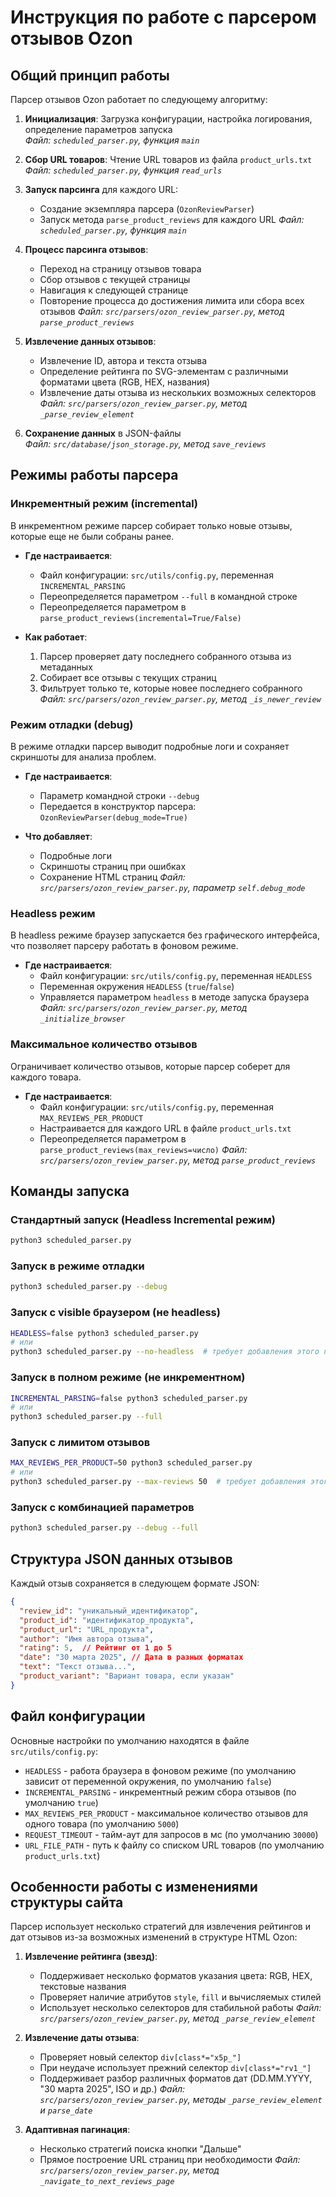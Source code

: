# Инструкция по работе с парсером отзывов Ozon

## Общий принцип работы

Парсер отзывов Ozon работает по следующему алгоритму:

1. **Инициализация**: Загрузка конфигурации, настройка логирования, определение параметров запуска  
   *Файл: `scheduled_parser.py`, функция `main`*

2. **Сбор URL товаров**: Чтение URL товаров из файла `product_urls.txt`  
   *Файл: `scheduled_parser.py`, функция `read_urls`*

3. **Запуск парсинга** для каждого URL:
   - Создание экземпляра парсера (`OzonReviewParser`)
   - Запуск метода `parse_product_reviews` для каждого URL
   *Файл: `scheduled_parser.py`, функция `main`*

4. **Процесс парсинга отзывов**:  
   - Переход на страницу отзывов товара
   - Сбор отзывов с текущей страницы
   - Навигация к следующей странице
   - Повторение процесса до достижения лимита или сбора всех отзывов
   *Файл: `src/parsers/ozon_review_parser.py`, метод `parse_product_reviews`*

5. **Извлечение данных отзывов**:
   - Извлечение ID, автора и текста отзыва
   - Определение рейтинга по SVG-элементам с различными форматами цвета (RGB, HEX, названия)
   - Извлечение даты отзыва из нескольких возможных селекторов
   *Файл: `src/parsers/ozon_review_parser.py`, метод `_parse_review_element`*

6. **Сохранение данных** в JSON-файлы  
   *Файл: `src/database/json_storage.py`, метод `save_reviews`*

## Режимы работы парсера

### Инкрементный режим (incremental)

В инкрементном режиме парсер собирает только новые отзывы, которые еще не были собраны ранее.

- **Где настраивается**: 
  - Файл конфигурации: `src/utils/config.py`, переменная `INCREMENTAL_PARSING`
  - Переопределяется параметром `--full` в командной строке
  - Переопределяется параметром в `parse_product_reviews(incremental=True/False)`

- **Как работает**: 
  1. Парсер проверяет дату последнего собранного отзыва из метаданных
  2. Собирает все отзывы с текущих страниц
  3. Фильтрует только те, которые новее последнего собранного
  *Файл: `src/parsers/ozon_review_parser.py`, метод `_is_newer_review`*

### Режим отладки (debug)

В режиме отладки парсер выводит подробные логи и сохраняет скриншоты для анализа проблем.

- **Где настраивается**: 
  - Параметр командной строки `--debug`
  - Передается в конструктор парсера: `OzonReviewParser(debug_mode=True)`

- **Что добавляет**:
  - Подробные логи
  - Скриншоты страниц при ошибках
  - Сохранение HTML страниц
  *Файл: `src/parsers/ozon_review_parser.py`, параметр `self.debug_mode`*

### Headless режим

В headless режиме браузер запускается без графического интерфейса, что позволяет парсеру работать в фоновом режиме.

- **Где настраивается**: 
  - Файл конфигурации: `src/utils/config.py`, переменная `HEADLESS`
  - Переменная окружения `HEADLESS` (`true`/`false`)
  - Управляется параметром `headless` в методе запуска браузера
  *Файл: `src/parsers/ozon_review_parser.py`, метод `_initialize_browser`*

### Максимальное количество отзывов

Ограничивает количество отзывов, которые парсер соберет для каждого товара.

- **Где настраивается**: 
  - Файл конфигурации: `src/utils/config.py`, переменная `MAX_REVIEWS_PER_PRODUCT`
  - Настраивается для каждого URL в файле `product_urls.txt`
  - Переопределяется параметром в `parse_product_reviews(max_reviews=число)`
  *Файл: `src/parsers/ozon_review_parser.py`, метод `parse_product_reviews`*

## Команды запуска

### Стандартный запуск (Headless Incremental режим)

```bash
python3 scheduled_parser.py
```

### Запуск в режиме отладки

```bash
python3 scheduled_parser.py --debug
```

### Запуск с visible браузером (не headless)

```bash
HEADLESS=false python3 scheduled_parser.py
# или
python3 scheduled_parser.py --no-headless  # требует добавления этого параметра в код
```

### Запуск в полном режиме (не инкрементном)

```bash
INCREMENTAL_PARSING=false python3 scheduled_parser.py
# или
python3 scheduled_parser.py --full
```

### Запуск с лимитом отзывов

```bash
MAX_REVIEWS_PER_PRODUCT=50 python3 scheduled_parser.py
# или
python3 scheduled_parser.py --max-reviews 50  # требует добавления этого параметра в код
```

### Запуск с комбинацией параметров

```bash
python3 scheduled_parser.py --debug --full
```

## Структура JSON данных отзывов

Каждый отзыв сохраняется в следующем формате JSON:

```json
{
  "review_id": "уникальный_идентификатор",
  "product_id": "идентификатор_продукта",
  "product_url": "URL_продукта",
  "author": "Имя автора отзыва",
  "rating": 5,  // Рейтинг от 1 до 5
  "date": "30 марта 2025", // Дата в разных форматах
  "text": "Текст отзыва...",
  "product_variant": "Вариант товара, если указан"
}
```

## Файл конфигурации

Основные настройки по умолчанию находятся в файле `src/utils/config.py`:

- `HEADLESS` - работа браузера в фоновом режиме (по умолчанию зависит от переменной окружения, по умолчанию `false`)
- `INCREMENTAL_PARSING` - инкрементный режим сбора отзывов (по умолчанию `true`)
- `MAX_REVIEWS_PER_PRODUCT` - максимальное количество отзывов для одного товара (по умолчанию `5000`)
- `REQUEST_TIMEOUT` - тайм-аут для запросов в мс (по умолчанию `30000`)
- `URL_FILE_PATH` - путь к файлу со списком URL товаров (по умолчанию `product_urls.txt`) 

## Особенности работы с изменениями структуры сайта

Парсер использует несколько стратегий для извлечения рейтингов и дат отзывов из-за возможных изменений в структуре HTML Ozon:

1. **Извлечение рейтинга (звезд)**:
   - Поддерживает несколько форматов указания цвета: RGB, HEX, текстовые названия
   - Проверяет наличие атрибутов `style`, `fill` и вычисляемых стилей
   - Использует несколько селекторов для стабильной работы
   *Файл: `src/parsers/ozon_review_parser.py`, метод `_parse_review_element`*

2. **Извлечение даты отзыва**:
   - Проверяет новый селектор `div[class*="x5p_"]`
   - При неудаче использует прежний селектор `div[class*="rv1_"]`
   - Поддерживает разбор различных форматов дат (DD.MM.YYYY, "30 марта 2025", ISO и др.)
   *Файл: `src/parsers/ozon_review_parser.py`, методы `_parse_review_element` и `parse_date`*

3. **Адаптивная пагинация**:
   - Несколько стратегий поиска кнопки "Дальше"
   - Прямое построение URL страниц при необходимости
   *Файл: `src/parsers/ozon_review_parser.py`, метод `_navigate_to_next_reviews_page`* 